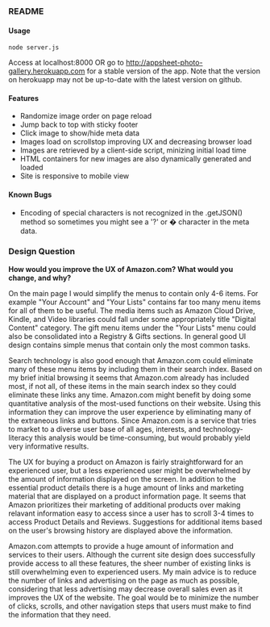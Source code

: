 ### README

#### Usage

`node server.js`

Access at localhost:8000 OR go to http://appsheet-photo-gallery.herokuapp.com for a stable version of the app. Note that the version on herokuapp may not be up-to-date with the latest version on github.


#### Features

* Randomize image order on page reload
* Jump back to top with sticky footer
* Click image to show/hide meta data
* Images load on scrollstop improving UX and decreasing browser load
* Images are retrieved by a client-side script, minizing initial load time
* HTML containers for new images are also dynamically generated and loaded
* Site is responsive to mobile view

#### Known Bugs

* Encoding of special characters is not recognized in the .getJSON() method so sometimes you might see a '?' or � character in the meta data.

### Design Question

**How would you improve the UX of Amazon.com? What would you change, and why?**

On the main page I would simplify the menus to contain only 4-6 items. For example "Your Account" and "Your Lists" contains far too many menu items for all of them to be useful. The media items such as Amazon Cloud Drive, Kindle, and Video libraries could fall under some appropriately title "Digital Content" category. The gift menu items under the "Your Lists" menu could also be consolidated into a Registry & Gifts sections. In general good UI design contains simple menus that contain only the most common tasks.

Search technology is also good enough that Amazon.com could eliminate many of these menu items by including them in their search index. Based on my brief initial browsing it seems that Amazon.com already has included most, if not all, of these items in the main search index so they could eliminate these links any time. Amazon.com might benefit by doing some quantitative analysis of the most-used functions on their website. Using this information they can improve the user experience by eliminating many of the extraneous links and buttons. Since Amazon.com is a service that tries to market to a diverse user base of all ages, interests, and technology-literacy this analysis would be time-consuming, but would probably yield very informative results.

The UX for buying a product on Amazon is fairly straightforward for an experienced user, but a less experienced user might be overwhelmed by the amount of information displayed on the screen. In addition to the essential product details there is a huge amount of links and marketing material that are displayed on a product information page. It seems that Amazon prioritizes their marketing of additional products over making relavant information easy to access since a user has to scroll 3-4 times to access Product Details and Reviews. Suggestions for additional items based on the user's browsing history are displayed above the information.

Amazon.com attempts to provide a huge amount of information and services to their users. Although the current site design does successfully provide access to all these features, the sheer number of existing links is still overwhelming even to experienced users. My main advice is to reduce the number of links and advertising on the page as much as possible, considering that less advertising may decrease overall sales even as it improves the UX of the website. The goal would be to minimize the number of clicks, scrolls, and other navigation steps that users must make to find the information that they need.